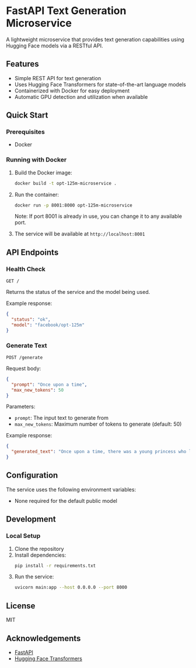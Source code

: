 # FastAPI Text Generation Microservice

A lightweight microservice that provides text generation capabilities using Hugging Face models via a RESTful API.

## Features

- Simple REST API for text generation
- Uses Hugging Face Transformers for state-of-the-art language models
- Containerized with Docker for easy deployment
- Automatic GPU detection and utilization when available

## Quick Start

### Prerequisites

- Docker

### Running with Docker

1. Build the Docker image:
   ```bash
   docker build -t opt-125m-microservice .
   ```

2. Run the container:
   ```bash
   docker run -p 8001:8000 opt-125m-microservice
   ```
   
   Note: If port 8001 is already in use, you can change it to any available port.

3. The service will be available at `http://localhost:8001`

## API Endpoints

### Health Check

```
GET /
```

Returns the status of the service and the model being used.

Example response:
```json
{
  "status": "ok",
  "model": "facebook/opt-125m"
}
```

### Generate Text

```
POST /generate
```

Request body:
```json
{
  "prompt": "Once upon a time",
  "max_new_tokens": 50
}
```

Parameters:
- `prompt`: The input text to generate from
- `max_new_tokens`: Maximum number of tokens to generate (default: 50)

Example response:
```json
{
  "generated_text": "Once upon a time, there was a young princess who lived in a castle..."
}
```

## Configuration

The service uses the following environment variables:
- None required for the default public model

## Development

### Local Setup

1. Clone the repository
2. Install dependencies:
   ```bash
   pip install -r requirements.txt
   ```
3. Run the service:
   ```bash
   uvicorn main:app --host 0.0.0.0 --port 8000
   ```

## License

MIT

## Acknowledgements

- [FastAPI](https://fastapi.tiangolo.com/)
- [Hugging Face Transformers](https://huggingface.co/transformers/)
